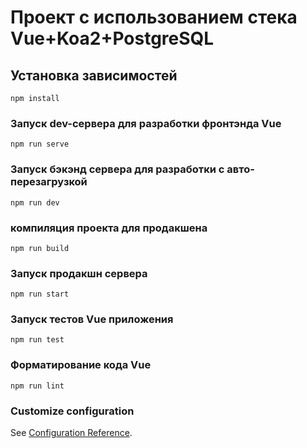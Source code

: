 # Проект с использованием стека Vue+Koa2+PostgreSQL

## Установка зависимостей
```
npm install
```

### Запуск dev-сервера для разработки фронтэнда Vue
```
npm run serve
```
### Запуск бэкэнд сервера для разработки с авто-перезагрузкой
```
npm run dev
```
### компиляция проекта для продакшена
```
npm run build
```
### Запуск продакшн сервера 
```
npm run start
```
### Запуск тестов Vue приложения
```
npm run test
```

### Форматирование кода Vue
```
npm run lint
```

### Customize configuration
See [Configuration Reference](https://cli.vuejs.org/config/).
